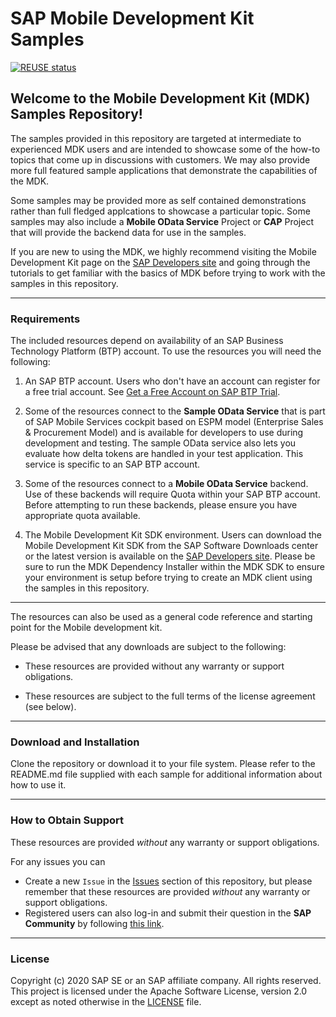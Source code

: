 # SAP Mobile Development Kit Samples

[![REUSE status](https://api.reuse.software/badge/github.com/SAP-samples/cloud-mdk-samples)](https://api.reuse.software/info/github.com/SAP-samples/cloud-mdk-samples)

## Welcome to the Mobile Development Kit (MDK) Samples Repository!

The samples provided in this repository are targeted at intermediate to experienced MDK users and are intended to showcase some of the how-to topics that come up in discussions with customers.  We may also provide more full featured sample applications that demonstrate the capabilities of the MDK.

Some samples may be provided more as self contained demonstrations rather than full fledged applcations to showcase a particular topic.  Some samples may also include a **Mobile OData Service** Project or **CAP** Project that will provide the backend data for use in the samples.

If you are new to using the MDK, we highly recommend visiting the Mobile Development Kit page on the [SAP Developers site](https://developers.sap.com/topics/mobile-development-kit.html) and going through the tutorials to get familiar with the basics of MDK before trying to work with the samples in this repository.

***

### Requirements
The included resources depend on availability of an SAP Business Technology Platform (BTP) account. To use the resources you will need the following:
1. An SAP BTP account. Users who don't have an account can register for a free trial account.
	See [Get a Free Account on SAP BTP Trial](https://www.sap.com/developer/tutorials/hcp-create-trial-account.html).

1. Some of the resources connect to the **Sample OData Service** that is part of SAP Mobile Services cockpit based on ESPM model (Enterprise Sales & Procurement Model) and is available for developers to use during development and testing. The sample OData service also lets you evaluate how delta tokens are handled in your test application. This service is specific to an SAP BTP account.

1. Some of the resources connect to a **Mobile OData Service** backend. Use of these backends will require Quota within your SAP BTP account. Before attempting to run these backends, please ensure you have appropriate quota available.

1. The Mobile Development Kit SDK environment. Users can download the Mobile Development Kit SDK from the SAP Software Downloads center or the latest version is available on the [SAP Developers site](https://developers.sap.com/trials-downloads.html?search=Mobile%20development%20kit).  Please be sure to run the MDK Dependency Installer within the MDK SDK to ensure your environment is setup before trying to create an MDK client using the samples in this repository.

***

The resources can also be used as a general code reference and starting point for the Mobile development kit.

Please be advised that any downloads are subject to the following:

* These resources are provided without any warranty or support obligations.

* These resources are subject to the full terms of the license agreement (see below).

***
### Download and Installation

Clone the repository or download it to your file system.  Please refer to the README.md file supplied with each sample for additional information about how to use it.

***
### How to Obtain Support

These resources are provided *without* any warranty or support obligations.

For any issues you can
* Create a new `Issue` in the [Issues](https://github.com/SAP/cloud-mdk-samples/issues) section of this repository, but please remember that these resources are provided *without* any warranty or support obligations.
* Registered users can also log-in and submit their question in the **SAP Community** by following [this link](https://community.sap.com/t5/forums/postpage/choose-node/true/product-id/73555000100800001081/board-id/technology-questions).

***
### License
Copyright (c) 2020 SAP SE or an SAP affiliate company. All rights reserved. This project is licensed under the Apache Software License, version 2.0 except as noted otherwise in the [LICENSE](LICENSES/Apache-2.0.txt) file.
